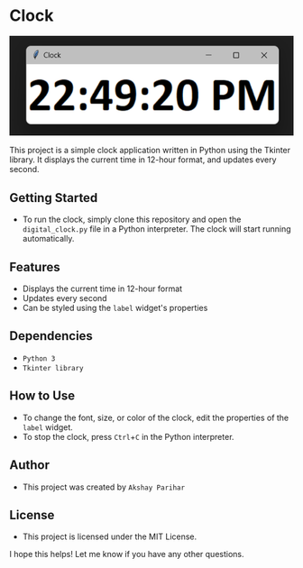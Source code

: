 # Clock

![.](Clock.png)
 
 This project is a simple clock application written in Python using the Tkinter library. It displays the current time in 12-hour format, and updates every second.

## Getting Started

* To run the clock, simply clone this repository and open the `digital_clock.py` file in a Python interpreter. The clock will start running automatically.

## Features

* Displays the current time in 12-hour format
* Updates every second
* Can be styled using the `label` widget's properties

## Dependencies

* `Python 3`
* `Tkinter library`

## How to Use

* To change the font, size, or color of the clock, edit the properties of the `label` widget.
* To stop the clock, press `Ctrl`+`C` in the Python interpreter.

## Author

* This project was created by `Akshay Parihar`

## License

* This project is licensed under the MIT License.


I hope this helps! Let me know if you have any other questions.
